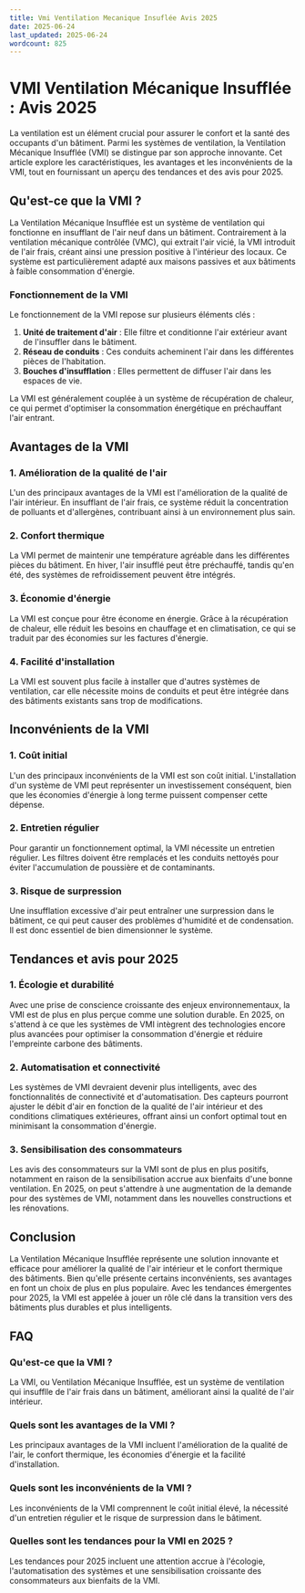 ```yaml
---
title: Vmi Ventilation Mecanique Insuflée Avis 2025
date: 2025-06-24
last_updated: 2025-06-24
wordcount: 825
---
```


# VMI Ventilation Mécanique Insufflée : Avis 2025

La ventilation est un élément crucial pour assurer le confort et la santé des occupants d'un bâtiment. Parmi les systèmes de ventilation, la Ventilation Mécanique Insufflée (VMI) se distingue par son approche innovante. Cet article explore les caractéristiques, les avantages et les inconvénients de la VMI, tout en fournissant un aperçu des tendances et des avis pour 2025.

## Qu'est-ce que la VMI ?

La Ventilation Mécanique Insufflée est un système de ventilation qui fonctionne en insufflant de l'air neuf dans un bâtiment. Contrairement à la ventilation mécanique contrôlée (VMC), qui extrait l'air vicié, la VMI introduit de l'air frais, créant ainsi une pression positive à l'intérieur des locaux. Ce système est particulièrement adapté aux maisons passives et aux bâtiments à faible consommation d'énergie.

### Fonctionnement de la VMI

Le fonctionnement de la VMI repose sur plusieurs éléments clés :

1. **Unité de traitement d'air** : Elle filtre et conditionne l'air extérieur avant de l'insuffler dans le bâtiment.
2. **Réseau de conduits** : Ces conduits acheminent l'air dans les différentes pièces de l'habitation.
3. **Bouches d'insufflation** : Elles permettent de diffuser l'air dans les espaces de vie.

La VMI est généralement couplée à un système de récupération de chaleur, ce qui permet d'optimiser la consommation énergétique en préchauffant l'air entrant.

## Avantages de la VMI

### 1. Amélioration de la qualité de l'air

L'un des principaux avantages de la VMI est l'amélioration de la qualité de l'air intérieur. En insufflant de l'air frais, ce système réduit la concentration de polluants et d'allergènes, contribuant ainsi à un environnement plus sain.

### 2. Confort thermique

La VMI permet de maintenir une température agréable dans les différentes pièces du bâtiment. En hiver, l'air insufflé peut être préchauffé, tandis qu'en été, des systèmes de refroidissement peuvent être intégrés.

### 3. Économie d'énergie

La VMI est conçue pour être économe en énergie. Grâce à la récupération de chaleur, elle réduit les besoins en chauffage et en climatisation, ce qui se traduit par des économies sur les factures d'énergie.

### 4. Facilité d'installation

La VMI est souvent plus facile à installer que d'autres systèmes de ventilation, car elle nécessite moins de conduits et peut être intégrée dans des bâtiments existants sans trop de modifications.

## Inconvénients de la VMI

### 1. Coût initial

L'un des principaux inconvénients de la VMI est son coût initial. L'installation d'un système de VMI peut représenter un investissement conséquent, bien que les économies d'énergie à long terme puissent compenser cette dépense.

### 2. Entretien régulier

Pour garantir un fonctionnement optimal, la VMI nécessite un entretien régulier. Les filtres doivent être remplacés et les conduits nettoyés pour éviter l'accumulation de poussière et de contaminants.

### 3. Risque de surpression

Une insufflation excessive d'air peut entraîner une surpression dans le bâtiment, ce qui peut causer des problèmes d'humidité et de condensation. Il est donc essentiel de bien dimensionner le système.

## Tendances et avis pour 2025

### 1. Écologie et durabilité

Avec une prise de conscience croissante des enjeux environnementaux, la VMI est de plus en plus perçue comme une solution durable. En 2025, on s'attend à ce que les systèmes de VMI intègrent des technologies encore plus avancées pour optimiser la consommation d'énergie et réduire l'empreinte carbone des bâtiments.

### 2. Automatisation et connectivité

Les systèmes de VMI devraient devenir plus intelligents, avec des fonctionnalités de connectivité et d'automatisation. Des capteurs pourront ajuster le débit d'air en fonction de la qualité de l'air intérieur et des conditions climatiques extérieures, offrant ainsi un confort optimal tout en minimisant la consommation d'énergie.

### 3. Sensibilisation des consommateurs

Les avis des consommateurs sur la VMI sont de plus en plus positifs, notamment en raison de la sensibilisation accrue aux bienfaits d'une bonne ventilation. En 2025, on peut s'attendre à une augmentation de la demande pour des systèmes de VMI, notamment dans les nouvelles constructions et les rénovations.

## Conclusion

La Ventilation Mécanique Insufflée représente une solution innovante et efficace pour améliorer la qualité de l'air intérieur et le confort thermique des bâtiments. Bien qu'elle présente certains inconvénients, ses avantages en font un choix de plus en plus populaire. Avec les tendances émergentes pour 2025, la VMI est appelée à jouer un rôle clé dans la transition vers des bâtiments plus durables et plus intelligents.

## FAQ

### Qu'est-ce que la VMI ?

La VMI, ou Ventilation Mécanique Insufflée, est un système de ventilation qui insufflle de l'air frais dans un bâtiment, améliorant ainsi la qualité de l'air intérieur.

### Quels sont les avantages de la VMI ?

Les principaux avantages de la VMI incluent l'amélioration de la qualité de l'air, le confort thermique, les économies d'énergie et la facilité d'installation.

### Quels sont les inconvénients de la VMI ?

Les inconvénients de la VMI comprennent le coût initial élevé, la nécessité d'un entretien régulier et le risque de surpression dans le bâtiment.

### Quelles sont les tendances pour la VMI en 2025 ?

Les tendances pour 2025 incluent une attention accrue à l'écologie, l'automatisation des systèmes et une sensibilisation croissante des consommateurs aux bienfaits de la VMI.